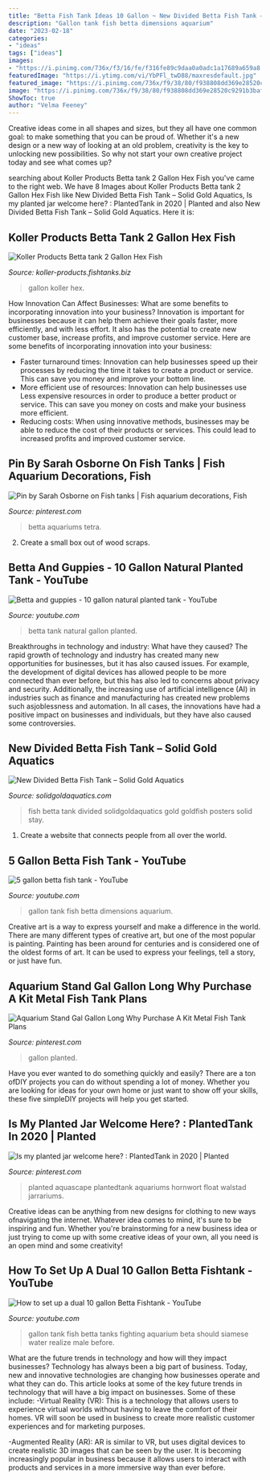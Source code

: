 ```yaml
---
title: "Betta Fish Tank Ideas 10 Gallon ~ New Divided Betta Fish Tank – Solid Gold Aquatics"
description: "Gallon tank fish betta dimensions aquarium"
date: "2023-02-18"
categories:
- "ideas"
tags: ["ideas"]
images:
- "https://i.pinimg.com/736x/f3/16/fe/f316fe89c9daa0a0adc1a17689a659a8.jpg"
featuredImage: "https://i.ytimg.com/vi/YbPFl_twD88/maxresdefault.jpg"
featured_image: "https://i.pinimg.com/736x/f9/38/80/f938808dd369e28520c9291b3baf8e85.jpg"
image: "https://i.pinimg.com/736x/f9/38/80/f938808dd369e28520c9291b3baf8e85.jpg"
ShowToc: true
author: "Velma Feeney"
---
```



Creative ideas come in all shapes and sizes, but they all have one common goal: to make something that you can be proud of. Whether it's a new design or a new way of looking at an old problem, creativity is the key to unlocking new possibilities. So why not start your own creative project today and see what comes up?

	

		
searching about Koller Products Betta tank 2 Gallon Hex Fish you've came to the right web. We have 8 Images about Koller Products Betta tank 2 Gallon Hex Fish like New Divided Betta Fish Tank – Solid Gold Aquatics, Is my planted jar welcome here? : PlantedTank in 2020 | Planted and also New Divided Betta Fish Tank – Solid Gold Aquatics. Here it is:
		
    
## Koller Products Betta Tank 2 Gallon Hex Fish

<img loading=lazy src="http://images.fishtanks.biz/l-m/betta-tank-2-gallon-hex-fish-bowl-v-3108971105.jpg" onerror="this.onerror=null;this.src='https://tse4.mm.bing.net/th?id=OIP.AguF5umcKJ4dWVwT5xgh1QHaHa&amp;pid=15.1';" alt="Koller Products Betta tank 2 Gallon Hex Fish">

_Source: koller-products.fishtanks.biz_

>gallon koller hex. 

	

How Innovation Can Affect Businesses: What are some benefits to incorporating innovation into your business?
Innovation is important for businesses because it can help them achieve their goals faster, more efficiently, and with less effort. It also has the potential to create new customer base, increase profits, and improve customer service. Here are some benefits of incorporating innovation into your business: 
- Faster turnaround times: Innovation can help businesses speed up their processes by reducing the time it takes to create a product or service. This can save you money and improve your bottom line. 
- More efficient use of resources: Innovation can help businesses use Less expensive resources in order to produce a better product or service. This can save you money on costs and make your business more efficient. 
- Reducing costs: When using innovative methods, businesses may be able to reduce the cost of their products or services. This could lead to increased profits and improved customer service.

    
## Pin By Sarah Osborne On Fish Tanks | Fish Aquarium Decorations, Fish

<img loading=lazy src="https://i.pinimg.com/736x/97/5d/1e/975d1e270db4e844a804fecc5ebe6aa8--fish-tanks.jpg" onerror="this.onerror=null;this.src='https://tse2.mm.bing.net/th?id=OIP.V9YAYysLIbpuU3hHiIxqMwHaHa&amp;pid=15.1';" alt="Pin by Sarah Osborne on Fish tanks | Fish aquarium decorations, Fish">

_Source: pinterest.com_

>betta aquariums tetra. 

	

2. Create a small box out of wood scraps.

    
## Betta And Guppies - 10 Gallon Natural Planted Tank - YouTube

<img loading=lazy src="https://i.ytimg.com/vi/YbPFl_twD88/maxresdefault.jpg" onerror="this.onerror=null;this.src='https://tse4.mm.bing.net/th?id=OIP.9cbSDEAWNHJD8gWa0KBt5AHaFj&amp;pid=15.1';" alt="Betta and guppies - 10 gallon natural planted tank - YouTube">

_Source: youtube.com_

>betta tank natural gallon planted. 

	

Breakthroughs in technology and industry: What have they caused?
The rapid growth of technology and industry has created many new opportunities for businesses, but it has also caused issues. For example, the development of digital devices has allowed people to be more connected than ever before, but this has also led to concerns about privacy and security. Additionally, the increasing use of artificial intelligence (AI) in industries such as finance and manufacturing has created new problems such asjoblessness and automation. In all cases, the innovations have had a positive impact on businesses and individuals, but they have also caused some controversies.

    
## New Divided Betta Fish Tank – Solid Gold Aquatics

<img loading=lazy src="http://solidgoldaquatics.com/wp-content/uploads/2019/05/IMG_8454wm.jpg" onerror="this.onerror=null;this.src='https://tse3.mm.bing.net/th?id=OIP.SHPZy_dn7JN9MOVBKN5h8gHaE8&amp;pid=15.1';" alt="New Divided Betta Fish Tank – Solid Gold Aquatics">

_Source: solidgoldaquatics.com_

>fish betta tank divided solidgoldaquatics gold goldfish posters solid stay. 

	

1. Create a website that connects people from all over the world.

    
## 5 Gallon Betta Fish Tank - YouTube

<img loading=lazy src="http://i.ytimg.com/vi/s-u-FMfA6aQ/maxresdefault.jpg" onerror="this.onerror=null;this.src='https://tse4.mm.bing.net/th?id=OIP.ewgjflgi5XW4UC76sGfZqgHaEK&amp;pid=15.1';" alt="5 gallon betta fish tank - YouTube">

_Source: youtube.com_

>gallon tank fish betta dimensions aquarium. 

	

Creative art is a way to express yourself and make a difference in the world. There are many different types of creative art, but one of the most popular is painting. Painting has been around for centuries and is considered one of the oldest forms of art. It can be used to express your feelings, tell a story, or just have fun.

    
## Aquarium Stand Gal Gallon Long Why Purchase A Kit Metal Fish Tank Plans

<img loading=lazy src="https://i.pinimg.com/736x/f3/16/fe/f316fe89c9daa0a0adc1a17689a659a8.jpg" onerror="this.onerror=null;this.src='https://tse2.mm.bing.net/th?id=OIP.cEtCKvxbG2QgQ3SJPWHQpAHaEK&amp;pid=15.1';" alt="Aquarium Stand Gal Gallon Long Why Purchase A Kit Metal Fish Tank Plans">

_Source: pinterest.com_

>gallon planted. 

	

Have you ever wanted to do something quickly and easily? There are a ton ofDIY projects you can do without spending a lot of money. Whether you are looking for ideas for your own home or just want to show off your skills, these five simpleDIY projects will help you get started.

    
## Is My Planted Jar Welcome Here? : PlantedTank In 2020 | Planted

<img loading=lazy src="https://i.pinimg.com/736x/f9/38/80/f938808dd369e28520c9291b3baf8e85.jpg" onerror="this.onerror=null;this.src='https://tse1.mm.bing.net/th?id=OIP.aPtPQI3TOIkBZORPKNy9qgHaPO&amp;pid=15.1';" alt="Is my planted jar welcome here? : PlantedTank in 2020 | Planted">

_Source: pinterest.com_

>planted aquascape plantedtank aquariums hornwort float walstad jarrariums. 

	

Creative ideas can be anything from new designs for clothing to new ways ofnavigating the internet. Whatever idea comes to mind, it's sure to be inspiring and fun. Whether you're brainstorming for a new business idea or just trying to come up with some creative ideas of your own, all you need is an open mind and some creativity!

    
## How To Set Up A Dual 10 Gallon Betta Fishtank - YouTube

<img loading=lazy src="http://i1.ytimg.com/vi/MpSZGGrn1cM/hqdefault.jpg" onerror="this.onerror=null;this.src='https://tse4.mm.bing.net/th?id=OIP.DoQbkmv7lL5o2TpiCuTErQHaFj&amp;pid=15.1';" alt="How to set up a dual 10 gallon Betta Fishtank - YouTube">

_Source: youtube.com_

>gallon tank fish betta tanks fighting aquarium beta should siamese water realize male before. 

	

What are the future trends in technology and how will they impact businesses?
Technology has always been a big part of business. Today, new and innovative technologies are changing how businesses operate and what they can do. This article looks at some of the key future trends in technology that will have a big impact on businesses. Some of these include:
-Virtual Reality (VR): This is a technology that allows users to experience virtual worlds without having to leave the comfort of their homes. VR will soon be used in business to create more realistic customer experiences and for marketing purposes.

-Augmented Reality (AR): AR is similar to VR, but uses digital devices to create realistic 3D images that can be seen by the user. It is becoming increasingly popular in business because it allows users to interact with products and services in a more immersive way than ever before.

